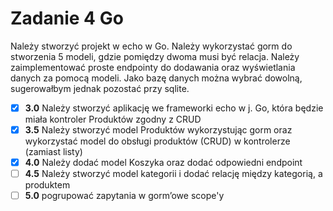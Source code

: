 #  Zadanie 4 Go

Należy stworzyć projekt w echo w Go. Należy wykorzystać gorm do
stworzenia 5 modeli, gdzie pomiędzy dwoma musi być relacja. Należy
zaimplementować proste endpointy do dodawania oraz wyświetlania danych
za pomocą modeli. Jako bazę danych można wybrać dowolną, sugerowałbym
jednak pozostać przy sqlite.

- [x] **3.0** Należy stworzyć aplikację we frameworki echo w j. Go, która będzie miała kontroler Produktów zgodny z CRUD
- [x] **3.5** Należy stworzyć model Produktów wykorzystując gorm oraz wykorzystać model do obsługi produktów (CRUD) w kontrolerze (zamiast listy)
- [x] **4.0** Należy dodać model Koszyka oraz dodać odpowiedni endpoint
- [ ] **4.5** Należy stworzyć model kategorii i dodać relację między kategorią, a produktem
- [ ] **5.0** pogrupować zapytania w gorm’owe scope'y
